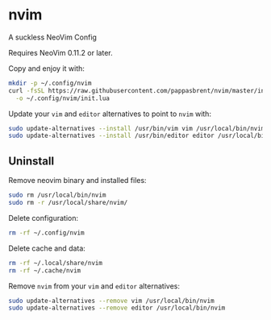 # nvim

A suckless NeoVim Config

Requires NeoVim 0.11.2 or later.

Copy and enjoy it with:

```bash
mkdir -p ~/.config/nvim
curl -fsSL https://raw.githubusercontent.com/pappasbrent/nvim/master/init.lua \
  -o ~/.config/nvim/init.lua
```

Update your `vim` and `editor` alternatives to point to `nvim` with:

```bash
sudo update-alternatives --install /usr/bin/vim vim /usr/local/bin/nvim 100
sudo update-alternatives --install /usr/bin/editor editor /usr/local/bin/nvim 100
```

## Uninstall

Remove neovim binary and installed files:

```bash
sudo rm /usr/local/bin/nvim
sudo rm -r /usr/local/share/nvim/
```

Delete configuration:

```bash
rm -rf ~/.config/nvim
```

Delete cache and data:

```bash
rm -rf ~/.local/share/nvim
rm -rf ~/.cache/nvim
```

Remove `nvim` from your `vim` and `editor` alternatives:

```bash
sudo update-alternatives --remove vim /usr/local/bin/nvim
sudo update-alternatives --remove editor /usr/local/bin/nvim
```
